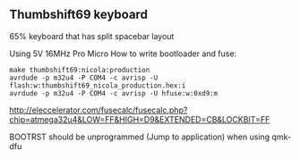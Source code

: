 ## Thumbshift69 keyboard

65% keyboard that has split spacebar layout  

Using 5V 16MHz Pro Micro
How to write bootloader and fuse:  

    make thumbshift69:nicola:production
    avrdude -p m32u4 -P COM4 -c avrisp -U flash:w:thumbshift69_nicola_production.hex:i
    avrdude -p m32u4 -P COM4 -c avrisp -U hfuse:w:0xd9:m

http://eleccelerator.com/fusecalc/fusecalc.php?chip=atmega32u4&LOW=FF&HIGH=D9&EXTENDED=CB&LOCKBIT=FF

BOOTRST should be unprogrammed (Jump to application) when using qmk-dfu